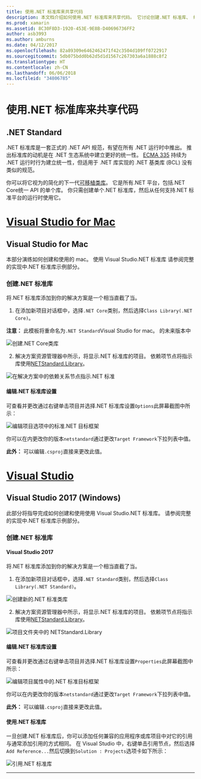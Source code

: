```yaml
---
title: 使用.NET 标准库来共享代码
description: 本文档介绍如何使用.NET 标准库来共享代码。 它讨论创建.NET 标准库、 编辑其设置，以及在应用程序中使用它。
ms.prod: xamarin
ms.assetid: 8C30F8D3-1920-453E-9E8B-D40696736FF2
author: asb3993
ms.author: amburns
ms.date: 04/12/2017
ms.openlocfilehash: 82a89309e6462462471f42c3504d109ff0722917
ms.sourcegitcommit: 5db075bdd0b62d5d1d1567c267303a6a1888c8f2
ms.translationtype: HT
ms.contentlocale: zh-CN
ms.lasthandoff: 06/06/2018
ms.locfileid: "34806785"
---
```

# <a name="using-net-standard-libraries-to-share-code"></a>使用.NET 标准库来共享代码

## <a name="net-standard"></a>.NET Standard

.NET 标准库是一套正式的 .NET API 规范，有望在所有 .NET 运行时中推出。 推出标准库的动机是在 .NET 生态系统中建立更好的统一性。
[ECMA 335](https://github.com/dotnet/coreclr/blob/master/Documentation/project-docs/dotnet-standards.md) 持续为 .NET 运行时行为建立统一性，但适用于 .NET 库实现的 .NET 基类库 (BCL) 没有类似的规范。

你可以将它视为的简化的下一代[可移植类库](https://msdn.microsoft.com/library/gg597391.aspx)。
它是所有.NET 平台，包括.NET Core统一 API 的单个库。 你只需创建单个.NET 标准库，然后从任何支持.NET 标准平台的运行时使用它。

# <a name="visual-studio-for-mactabvsmac"></a>[Visual Studio for Mac](#tab/vsmac)

## <a name="visual-studio-for-mac"></a>Visual Studio for Mac

本部分演练如何创建和使用的 mac。 使用 Visual Studio.NET 标准库 请参阅完整的实现中.NET 标准库示例部分。

### <a name="creating-a-net-standard-library"></a>创建.NET 标准库

将.NET 标准库添加到你的解决方案是一个相当直截了当。

1. 在添加新项目对话框中，选择`.NET Core`类别，然后选择`Class Library(.NET Core)`。

  **注意：** 此模板将重命名为`.NET Standard`Visual Studio for mac。 的未来版本中

  ![创建.NET Core类库](net-standard-images/vsm01.png "创建新的.NET Core类库")

2. 解决方案资源管理器中所示，将显示.NET 标准库的项目。 依赖项节点将指示库使用[NETStandard.Library](https://www.nuget.org/packages/NETStandard.Library/)。

  ![在解决方案中的依赖关系节点指示.NET 标准](net-standard-images/vsm02.png)

#### <a name="editing-net-standard-library-settings"></a>编辑.NET 标准库设置

可查看并更改通过右键单击项目并选择.NET 标准库设置`Options`此屏幕截图中所示：

![编辑项目选项中的标准.NET 目标框架](net-standard-images/vsm03.png "编辑项目选项中的.NET 标准的目标 Framework 的版本")

你可以在内更改你的版本`netstandard`通过更改`Target Framework`下拉列表中值。

**此外：** 可以编辑`.csproj`直接来更改此值。

# <a name="visual-studiotabvswin"></a>[Visual Studio](#tab/vswin)

## <a name="visual-studio-2017-windows"></a>Visual Studio 2017 (Windows)

此部分将指导完成如何创建和使用使用 Visual Studio.NET 标准库。 请参阅完整的实现中.NET 标准库示例部分。

### <a name="creating-a-net-standard-library"></a>创建.NET 标准库

#### <a name="visual-studio-2017"></a>Visual Studio 2017

将.NET 标准库添加到你的解决方案是一个相当直截了当。

1. 在添加新项目对话框中，选择`.NET Standard`类别，然后选择`Class Library(.NET Standard)`。

  ![创建新的.NET 标准类库](net-standard-images/vs01.png "创建新的标准.NET 类库")

2. 解决方案资源管理器中所示，将显示.NET 标准库的项目。 依赖项节点将指示库使用[NETStandard.Library](https://www.nuget.org/packages/NETStandard.Library/)。

  ![项目文件夹中的 NETStandard.Library](net-standard-images/vs02.png "解决方案中的标准.NET 项目")

#### <a name="editing-net-standard-library-settings"></a>编辑.NET 标准库设置

可查看并更改通过右键单击项目并选择.NET 标准库设置`Properties`此屏幕截图中所示：

![编辑项目属性中的.NET 标准目标框架](net-standard-images/vs03.png "引用与其他项目相同的方式的标准.NET 库")

你可以在内更改你的版本`netstandard`通过更改`Target Framework`下拉列表中值。

**此外：** 可以编辑`.csproj`直接来更改此值。

#### <a name="using-net-standard-library"></a>使用.NET 标准库

一旦创建.NET 标准库后，你可以添加任何兼容的应用程序或库项目中对它的引用与通常添加引用的方式相同。 在 Visual Studio 中，右键单击引用节点，然后选择`Add Reference...`然后切换到`Solution : Projects`选项卡如下所示：

![引用.NET 标准库](net-standard-images/vs04.png "在 Visual Studio 中，右键单击引用节点并选择添加引用...然后切换到解决方案项目选项卡如下所示")

-----

